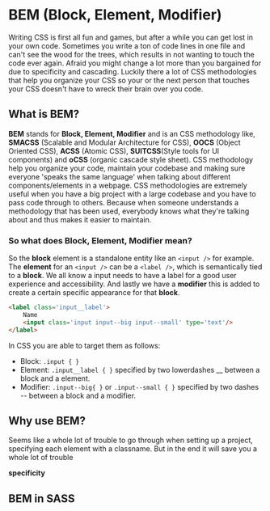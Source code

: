 # BEM (Block, Element, Modifier)

Writing CSS is first all fun and games, but after a while you can get lost in your own code. Sometimes you write a ton of code lines in one file and can't see the wood for the trees, which results in not wanting to touch the code ever again. Afraid you might change a lot more than you bargained for due to specificity and cascading. Luckily there a lot of CSS methodologies that help you organize your CSS so your or the next person that touches your CSS doesn't have to wreck their brain over you code.

## What is BEM?

**BEM** stands for **Block, Element, Modifier** and is an CSS methodology like, **SMACSS** (Scalable and Modular Architecture for CSS), **OOCS** (Object Oriented CSS), **ACSS** (Atomic CSS), **SUITCSS**(Style tools for UI components) and **oCSS** (organic cascade style sheet). CSS methodology help you organize your code, maintain your codebase and making sure everyone 'speaks the same language' when talking about different components/elements in a webpage. CSS methodologies are extremely useful when you have a big project with a large codebase and you have to pass code through to others. Because when someone understands a methodology that has been used, everybody knows what they're talking about and thus makes it easier to maintain. 

### So what does Block, Element, Modifier mean?

So the **block** element is a standalone entity like an ```<input />``` for example. The **element** for an ```<input />``` can be a ```<label />```, which is semantically tied to a **block**. We all know a input needs to have a label for a good user experience and accessibility. And lastly we have a **modifier** this is added to create a certain specific appearance for that **block**.

```html
<label class='input__label'>
    Name
    <input class='input input--big input--small' type='text'/>
</label>
```
In CSS you are able to target them as follows:

* Block: ```.input { }```
* Element: ```.input__label { }``` specified by two lowerdashes __ between a block and a element.
* Modifier: ```.input--big{ }``` or ```.input--small { }``` specified by two dashes -- between a block and a modifier.

## Why use BEM?

Seems like a whole lot of trouble to go through when setting up a project, specifying each element with a classname. But in the end it will save you a whole lot of trouble

**specificity**

## BEM in SASS